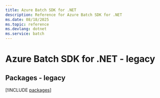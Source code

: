 ```yaml
---
title: Azure Batch SDK for .NET
description: Reference for Azure Batch SDK for .NET
ms.date: 08/18/2025
ms.topic: reference
ms.devlang: dotnet
ms.service: batch
---
```

# Azure Batch SDK for .NET - legacy
## Packages - legacy
[!INCLUDE [packages](batch-index.md)]